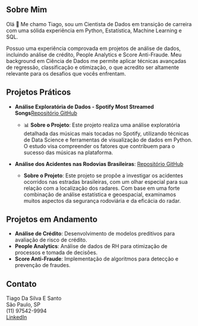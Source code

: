 ## Sobre Mim
Olá 👋 Me chamo Tiago, sou um Cientista de Dados em transição de carreira com uma sólida experiência em Python, Estatística, Machine Learning e SQL.

Possuo uma experiência comprovada em projetos de análise de dados, incluindo análise de crédito, People Analytics e Score Anti-Fraude. Meu background em Ciência de Dados me permite aplicar técnicas avançadas de regressão, classificação e otimização, o que acredito ser altamente relevante para os desafios que vocês enfrentam.

## Projetos Práticos
- **Análise Exploratória de Dados - Spotify Most Streamed Songs**[Repositório GitHub](https://github.com/tmarsbr/EDA)
  - 📊 **Sobre o Projeto**: Este projeto realiza uma análise exploratória detalhada das músicas mais tocadas no Spotify, utilizando técnicas de Data Science e ferramentas de visualização de dados em Python. O estudo visa compreender os fatores que contribuem para o sucesso das músicas na plataforma.

- **Análise dos Acidentes nas Rodovias Brasileiras**: [Repositório GitHub](https://github.com/tmarsbr/analise-PRF-)
  - **Sobre o Projeto**: Este projeto se propõe a investigar os acidentes ocorridos nas estradas brasileiras, com um olhar especial para sua relação com a localização dos radares. Com base em uma forte combinação de análise estatística e geoespacial, examinamos muitos aspectos da segurança rodoviária e da eficácia do radar.

## Projetos em Andamento
- **Análise de Crédito**: Desenvolvimento de modelos preditivos para avaliação de risco de crédito.
- **People Analytics**: Análise de dados de RH para otimização de processos e tomada de decisões.
- **Score Anti-Fraude**: Implementação de algoritmos para detecção e prevenção de fraudes.

## Contato
Tiago Da Silva E Santo  
São Paulo, SP  
(11) 97542-9994  
[LinkedIn](www.linkedin.com/in/tiagocientistadados)

